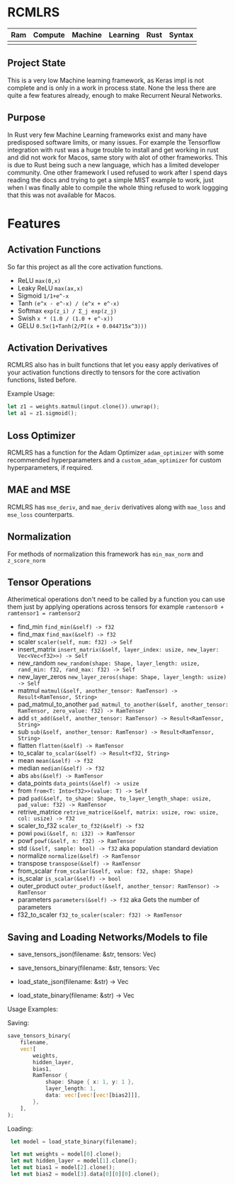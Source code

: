 # RCMLRS
| Ram | Compute | Machine | Learning | Rust | Syntax |
|-----|---------|---------|----------|------|--------|
|     |         |         |          |      |        |

## Project State
This is a very low Machine learning framework, as Keras impl is not complete and is only in a work in process state. None the less there are quite a few features already, enough to make Recurrent Neural  Networks. 

## Purpose
In Rust very few Machine Learning frameworks exist and many have predisposed software limits, or many issues. For example the Tensorflow integration with rust was a huge trouble to install and get working in rust and did not work for Macos, same story with alot of other frameworks. This is due to Rust being such a new language, which has a limited developer community. One other framework I used refused to work after I spend days reading the docs and trying to get a simple MIST example to work, just when I was finally able to compile the whole thing refused to work loggging that this was not available for Macos. 

# Features

## Activation Functions 
So far this project as all the core activation functions.

- ReLU `max(0,x)`
- Leaky ReLU `max(ax,x)`
- Sigmoid `1/1+e^-x`
- Tanh `(e^x - e^-x) / (e^x + e^-x)`
- Softmax `exp(z_i) / Σ_j exp(z_j)`
- Swish `x * (1.0 / (1.0 + e^-x))`
- GELU `0.5x(1+Tanh(2/PI(x + 0.044715x^3)))`

## Activation Derivatives 
RCMLRS also has in built functions that let you easy apply derivatives of your activation functions directly to tensors for the core activation functions, listed before.

Example Usage: 
```rust
let z1 = weights.matmul(input.clone()).unwrap();
let a1 = z1.sigmoid();
```

## Loss Optimizer
RCMLRS has a function for the Adam Optimizer ``adam_optimizer`` with some recommended hyperparameters and a ``custom_adam_optimizer`` for custom hyperparameters, if required. 

## MAE and MSE
RCMLRS has ``mse_deriv``, and ``mae_deriv`` derivatives along with ``mae_loss`` and ``mse_loss`` counterparts.

## Normalization
For methods of normalization this framework has ``min_max_norm`` and ``z_score_norm`` 

## Tensor Operations
Atherimetical operations don't need to be called by a function you can use them just by applying operations across tensors for example ``ramtensor0 + ramtensor1 = ramtensor2``

- find_min ``find_min(&self) -> f32``
- find_max ``find_max(&self) -> f32``
- scaler ``scaler(self, num: f32) -> Self``
- insert_matrix ``insert_matrix(&self, layer_index: usize, new_layer: Vec<Vec<f32>>) -> Self``
- new_random ``new_random(shape: Shape, layer_length: usize, rand_min: f32, rand_max: f32) -> Self``
- new_layer_zeros ``new_layer_zeros(shape: Shape, layer_length: usize) -> Self``
- matmul ``matmul(&self, another_tensor: RamTensor) -> Result<RamTensor, String>``
- pad_matmul_to_another ``pad_matmul_to_another(&self, another_tensor: RamTensor, zero_value: f32) -> RamTensor``
- add ``st_add(&self, another_tensor: RamTensor) -> Result<RamTensor, String>``
- sub ``sub(&self, another_tensor: RamTensor) -> Result<RamTensor, String>``
- flatten ``flatten(&self) -> RamTensor``
- to_scalar ``to_scalar(&self) -> Result<f32, String>``
- mean ``mean(&self) -> f32``
- median ``median(&self) -> f32``
- abs ``abs(&self) -> RamTensor``
- data_points ``data_points(&self) -> usize``
- from ``from<T: Into<f32>>(value: T) -> Self``
- pad ``pad(&self, to_shape: Shape, to_layer_length_shape: usize, pad_value: f32) -> RamTensor``
- retrive_matrice ``retrive_matrice(&self, matrix: usize, row: usize, col: usize) -> f32``
-  scaler_to_f32 ``scaler_to_f32(&self) -> f32``
- powi ``powi(&self, n: i32) -> RamTensor``
- powf ``powf(&self, n: f32) -> RamTensor``
- std ``(&self, sample: bool) -> f32`` aka population standard deviation
- normalize ``normalize(&self) -> RamTensor``
- transpose ``transpose(&self) -> RamTensor``
- from_scalar ``from_scalar(&self, value: f32, shape: Shape)``
- is_scalar ``is_scalar(&self) -> bool``
- outer_product ``outer_product(&self, another_tensor: RamTensor) -> RamTensor``
- parameters ``parameters(&self) -> f32`` aka Gets the number of parameters
- f32_to_scaler ``f32_to_scaler(scaler: f32) -> RamTensor``

## Saving and Loading Networks/Models to file
- save_tensors_json(filename: &str, tensors: Vec<RamTensor>)
- save_tensors_binary(filename: &str, tensors: Vec<RamTensor>

- load_state_json(filename: &str) -> Vec<RamTensor>
- load_state_binary(filename: &str) -> Vec<RamTensor>

Usage Examples:

Saving:
```rust
save_tensors_binary(
    filename,
    vec![
        weights,
        hidden_layer,
        bias1,
        RamTensor {
            shape: Shape { x: 1, y: 1 },
            layer_length: 1,
            data: vec![vec![vec![bias2]]],
        },
    ],
);
```
Loading:
```rust
 let model = load_state_binary(filename);

 let mut weights = model[0].clone();
 let mut hidden_layer = model[1].clone();
 let mut bias1 = model[2].clone();
 let mut bias2 = model[3].data[0][0][0].clone();
```
